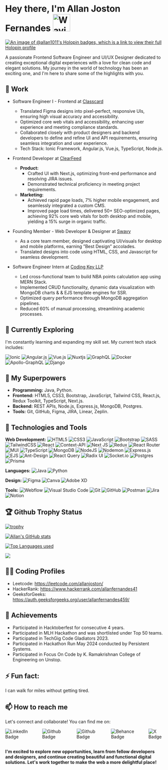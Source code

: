 # Hey there, I'm Allan Joston Fernandes <img src="https://raw.githubusercontent.com/Tarikul-Islam-Anik/Animated-Fluent-Emojis/master/Emojis/Hand%20gestures/Waving%20Hand.png" alt="Waving Hand" width="55" height="55" />
[![An image of @allan1011's Holopin badges, which is a link to view their full Holopin profile](https://holopin.me/allan1011)](https://holopin.io/@allan1011)

A passionate Frontend Software Engineer and UI/UX Designer dedicated to creating exceptional digital experiences with a love for clean code and elegant solutions. My journey in the world of technology has been an exciting one, and I'm here to share some of the highlights with you.

<!--
**Allan2000-Git/Allan2000-Git** is a ✨ _special_ ✨ repository because its `README.md` (this file) appears on your GitHub profile.

Here are some ideas to get you started:

- 🔭 I’m currently working on ...
- 🌱 I’m currently learning ...
- 👯 I’m looking to collaborate on ...
- 🤔 I’m looking for help with ...
- 💬 Ask me about ...
- 📫 How to reach me: ...
- 😄 Pronouns: ...
- ⚡ Fun fact: ...
-->

## 💼 Work

- Software Engineer I - Frontend at [Classcard](https://classcardapp.com/)
  - Translated Figma designs into pixel-perfect, responsive UIs, ensuring high visual accuracy and accessibility.
  - Optimized core web vitals and accessibility, enhancing user experience and meeting compliance standards.
  - Collaborated closely with product designers and backend developers to define and refine UI and API requirements, ensuring seamless integration and user experience.
  - Tech Stack: Ionic Framework, Angular.js, Vue.js, TypeScript, Node.js.

- Frontend Developer at [ClearFeed](https://www.linkedin.com/company/clearfeed/)
  - **Product:**
    - Crafted UI with Next.js, optimizing front-end performance and resolving JIRA issues.
    - Demonstrated technical proficiency in meeting project requirements.
  - **Marketing:**
    - Achieved rapid page loads, 7% higher mobile engagement, and seamlessly integrated a custom CMS.
    - Improved page load times, delivered 50+ SEO-optimized pages, achieving 92% core web vitals for both desktop and mobile, yielding a 15% surge in organic traffic.
 
- Founding Member - Web Developer & Designer at [Swavy](https://swavy.in/)
  - As a core team member, designed captivating UI/visuals for desktop and mobile platforms, earning ”Best Design” accolades.
  - Translated designs into code using HTML, CSS, and Javascript for seamless development.
 
- Software Engineer Intern at [Coding Key LLP](https://www.linkedin.com/company/coding-key-llp)
  - Led cross-functional team to build NBA points calculation app using MERN Stack.
  - Implemented CRUD functionality, dynamic data visualization with MongoDB charts & & EJS template engines for SSR.
  - Optimized query performance through MongoDB aggregation pipelines.
  - Reduced 60% of manual processing, streamlining academic processes.
 
## 🌱 Currently Exploring

I'm constantly learning and expanding my skill set. My current tech stack includes:

![Ionic](https://img.shields.io/badge/Ionic-%233880FF.svg?style=for-the-badge&logo=Ionic&logoColor=white) ![Angular.js](https://img.shields.io/badge/Angular-DD0031?style=for-the-badge&logo=angular&logoColor=white) ![Vue.js](https://img.shields.io/badge/vuejs-%2335495e.svg?style=for-the-badge&logo=vuedotjs&logoColor=%234FC08D) ![Nuxtjs](https://img.shields.io/badge/Nuxt-002E3B?style=for-the-badge&logo=nuxtdotjs&logoColor=#00DC82) ![GraphQL](https://img.shields.io/badge/-GraphQL-E10098?style=for-the-badge&logo=graphql&logoColor=white) ![Docker](https://img.shields.io/badge/docker-%230db7ed.svg?style=for-the-badge&logo=docker&logoColor=white) ![Apollo-GraphQL](https://img.shields.io/badge/-ApolloGraphQL-311C87?style=for-the-badge&logo=apollo-graphql) ![Django](https://img.shields.io/badge/django-%23092E20.svg?style=for-the-badge&logo=django&logoColor=white)

## 🚀 My Superpowers

- **Programming:** Java, Python.
- **Frontend:**  HTML5, CSS3, Bootstrap, JavaScript, Tailwind CSS, React.js, Redux Toolkit, TypeScript, Next.js.
- **Backend:** REST APIs, Node.js, Express.js, MongoDB, Postgres.
- **Tools:** Git, GitHub, Figma, JIRA, Linear, Zeplin.

## 🔧 Technologies and Tools

**Web Development:** ![HTML5](https://img.shields.io/badge/html5-%23E34F26.svg?style=for-the-badge&logo=html5&logoColor=white) ![CSS3](https://img.shields.io/badge/css3-%231572B6.svg?style=for-the-badge&logo=css3&logoColor=white) ![JavaScript](https://img.shields.io/badge/javascript-%23323330.svg?style=for-the-badge&logo=javascript&logoColor=%23F7DF1E) ![Bootstrap](https://img.shields.io/badge/bootstrap-%238511FA.svg?style=for-the-badge&logo=bootstrap&logoColor=white) ![SASS](https://img.shields.io/badge/SASS-hotpink.svg?style=for-the-badge&logo=SASS&logoColor=white) ![TailwindCSS](https://img.shields.io/badge/tailwindcss-%2338B2AC.svg?style=for-the-badge&logo=tailwind-css&logoColor=white) ![React](https://img.shields.io/badge/react-%2320232a.svg?style=for-the-badge&logo=react&logoColor=%2361DAFB) ![Context-API](https://img.shields.io/badge/Context--Api-000000?style=for-the-badge&logo=react) ![Next JS](https://img.shields.io/badge/Next-black?style=for-the-badge&logo=next.js&logoColor=white) ![Redux](https://img.shields.io/badge/redux-%23593d88.svg?style=for-the-badge&logo=redux&logoColor=white) ![React Router](https://img.shields.io/badge/React_Router-CA4245?style=for-the-badge&logo=react-router&logoColor=white) ![MUI](https://img.shields.io/badge/MUI-%230081CB.svg?style=for-the-badge&logo=mui&logoColor=white) ![TypeScript](https://img.shields.io/badge/typescript-%23007ACC.svg?style=for-the-badge&logo=typescript&logoColor=white) ![MongoDB](https://img.shields.io/badge/MongoDB-%234ea94b.svg?style=for-the-badge&logo=mongodb&logoColor=white) ![NodeJS](https://img.shields.io/badge/node.js-6DA55F?style=for-the-badge&logo=node.js&logoColor=white) ![Nodemon](https://img.shields.io/badge/NODEMON-%23323330.svg?style=for-the-badge&logo=nodemon&logoColor=%BBDEAD) ![Express.js](https://img.shields.io/badge/express.js-%23404d59.svg?style=for-the-badge&logo=express&logoColor=%2361DAFB) ![EJS](https://img.shields.io/badge/ejs-%23B4CA65.svg?style=for-the-badge&logo=ejs&logoColor=black) ![Ant-Design](https://img.shields.io/badge/-AntDesign-%230170FE?style=for-the-badge&logo=ant-design&logoColor=white) ![React Query](https://img.shields.io/badge/-React%20Query-FF4154?style=for-the-badge&logo=react%20query&logoColor=white) ![Radix UI](https://img.shields.io/badge/radix%20ui-161618.svg?style=for-the-badge&logo=radix-ui&logoColor=white) ![Socket.io](https://img.shields.io/badge/Socket.io-black?style=for-the-badge&logo=socket.io&badgeColor=010101) ![Postgres](https://img.shields.io/badge/postgres-%23316192.svg?style=for-the-badge&logo=postgresql&logoColor=white) ![Prisma](https://img.shields.io/badge/Prisma-3982CE?style=for-the-badge&logo=Prisma&logoColor=white)

**Languages:** ![Java](https://img.shields.io/badge/java-%23ED8B00.svg?style=for-the-badge&logo=openjdk&logoColor=white) ![Python](https://img.shields.io/badge/python-3670A0?style=for-the-badge&logo=python&logoColor=ffdd54)

**Design:** ![Figma](https://img.shields.io/badge/figma-%23F24E1E.svg?style=for-the-badge&logo=figma&logoColor=white) ![Canva](https://img.shields.io/badge/Canva-%2300C4CC.svg?style=for-the-badge&logo=Canva&logoColor=white) ![Adobe XD](https://img.shields.io/badge/Adobe%20XD-470137?style=for-the-badge&logo=Adobe%20XD&logoColor=#FF61F6)

**Tools:** ![Webflow](https://img.shields.io/badge/Webflow-4353FF.svg?style=for-the-badge&logo=Webflow&logoColor=white) ![Visual Studio Code](https://img.shields.io/badge/Visual%20Studio%20Code-0078d7.svg?style=for-the-badge&logo=visual-studio-code&logoColor=white) ![Git](https://img.shields.io/badge/git-%23F05033.svg?style=for-the-badge&logo=git&logoColor=white) ![GitHub](https://img.shields.io/badge/github-%23121011.svg?style=for-the-badge&logo=github&logoColor=white) ![Postman](https://img.shields.io/badge/Postman-FF6C37?style=for-the-badge&logo=postman&logoColor=white) ![Jira](https://img.shields.io/badge/jira-%230A0FFF.svg?style=for-the-badge&logo=jira&logoColor=white) ![Notion](https://img.shields.io/badge/Notion-%23000000.svg?style=for-the-badge&logo=notion&logoColor=white)


## 🏆 Github Trophy Status

[![trophy](https://github-profile-trophy.vercel.app/?username=Allan2000-Git&margin-w=15&margin-h=15&theme=juicyfresh)](https://github.com/Allan2000-Git/github-profile-trophy)

[![Allan's GitHub stats](https://github-readme-stats.vercel.app/api?username=Allan2000-Git&show_icons=true&theme=radical)](https://github.com/Allan2000-Git/github-readme-stats) 

[![Top Languages used](https://github-readme-stats.vercel.app/api/top-langs/?username=Allan2000-Git&layout=compact&theme=onedark)](https://github.com/Allan2000-Git)

[![](https://visitcount.itsvg.in/api?id=allan&label=Profile%20Views&color=1&icon=6&pretty=true)](https://visitcount.itsvg.in)

## 👨‍💻 Coding Profiles
- Leetcode: https://leetcode.com/allanjoston/
- HackerRank: https://www.hackerrank.com/allanfernandes41
- GeeksforGeeks: https://auth.geeksforgeeks.org/user/allanfernandes459/

## 🎯 Achievements
- Participated in Hacktoberfest for consecutive 4 years.
- Participated in MLH Hackathon and was shortlisted under Top 50 teams.
- Participated in TechGig Code Gladiators 2023.
- Participated in Hackathon Run May 2024 conducted by Persistent Systems.
- Participated in Focus On Code by K. Ramakrishnan College of Engineering on Unstop.

## ⚡ Fun fact:
I can walk for miles without getting tired.

## 📫 How to reach me

Let's connect and collaborate! You can find me on:

<div id="badges" style="margin-bottom:30px; display:flex; gap:40px;">
  <a style="text-decoration: none;" href="https://www.linkedin.com/in/allan-joston-fernandes-712593192/">
    <img src="https://img.shields.io/badge/LinkedIn-blue?style=for-the-badge&logo=linkedin&logoColor=white" alt="LinkedIn Badge"/>
  </a>
  <a style="text-decoration: none;" href="https://github.com/Allan2000-Git/">
    <img src="https://img.shields.io/badge/github-%23121011.svg?style=for-the-badge&logo=github&logoColor=white" alt="Github Badge"/>
  </a>
  <a style="text-decoration: none;" href="mailto:allanfernandes459@gmail.com">
    <img src="https://img.shields.io/badge/Gmail-D14836?style=for-the-badge&logo=gmail&logoColor=white" alt="Github Badge"/>
  </a>
  <a style="text-decoration: none;" href="https://www.behance.net/allanfernandes6">
    <img src="https://img.shields.io/badge/Behance-1769ff?style=for-the-badge&logo=behance&logoColor=white" alt="Behance Badge"/>
  </a>
<!--   <a href="https://www.hackerrank.com/allanfernandes41">
    <img src="https://img.shields.io/badge/-Hackerrank-2EC866?style=for-the-badge&logo=HackerRank&logoColor=white" alt="HackerRank Badge"/>
  </a> -->
  <a style="text-decoration: none;" href="https://x.com/allan_ferns10">
    <img src="https://img.shields.io/badge/X-%23000000.svg?style=for-the-badge&logo=X&logoColor=white" alt="X Badge"/>
  </a>
</div>


#### I'm excited to explore new opportunities, learn from fellow developers and designers, and continue creating beautiful and functional digital solutions. Let's work together to make the web a more delightful place!
